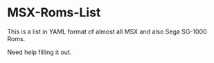# MSX-Roms-List

This is a list in YAML format of almost all MSX and also Sega SG-1000 Roms.

Need help filling it out.
